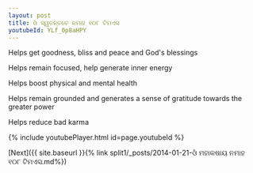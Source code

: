 ```yaml
---
layout: post
title: ଓଁ ସ୍ୱତନ୍ତବେ ନମାହ ୧୦୮ ଟିମଏସ
youtubeId: YLf_0p8aHPY
---
```

 
 
Helps get goodness, bliss and peace and God's blessings
 
Helps remain focused, help generate inner energy 
 
Helps boost physical and mental health 
 
Helps remain grounded and generates a sense of gratitude towards the greater power 
 
Helps reduce bad karma
 
 
 
 


{% include youtubePlayer.html id=page.youtubeId %}
 
[Next]({{ site.baseurl }}{% link  split1/_posts/2014-01-21-ଓଁ ମହାକଷାୟ ନମାହ ୧୦୮ ଟିମଏସ.md%})
 
